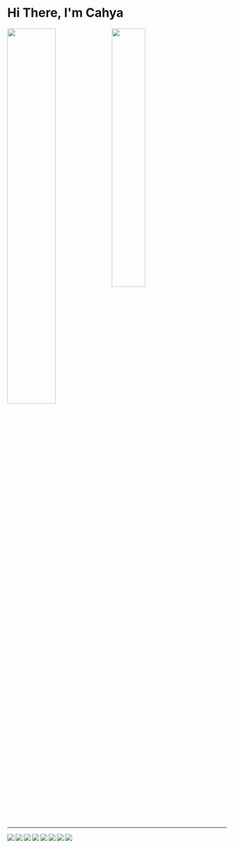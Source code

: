 
# Hi There, I'm Cahya
<img align="left" width="47%" src="https://github-readme-stats.vercel.app/api?username=anuraghazra&show_icons=true&theme=radical" />
<img align="left" width="39%" src="https://github-readme-stats.vercel.app/api/top-langs/?username=anuraghazra&layout=compact" />

<hr width="100%" />

<a href="https://reactjs.org/">
  <img align="left" src="https://img.shields.io/badge/react-%2320232a.svg?style=for-the-badge&logo=react&logoColor=%2361DAFB" />
</a>
<a href="https://www.codewars.com/users/CJHydraGenZ">
  <img align="left" src="https://img.shields.io/badge/Codewars-B1361E?style=for-the-badge&logo=codewars&logoColor=grey" />
</a>

<img align="left" src="https://img.shields.io/badge/tailwindcss-%2338B2AC.svg?style=for-the-badge&logo=tailwind-css&logoColor=white"  />
<img align="left" src="https://img.shields.io/badge/vuejs-%2335495e.svg?style=for-the-badge&logo=vuedotjs&logoColor=%234FC08D"  />

<img align="left" src="https://img.shields.io/badge/Firebase-039BE5?style=for-the-badge&logo=Firebase&logoColor=white"  />

<img align="left" src="https://img.shields.io/badge/MongoDB-%234ea94b.svg?style=for-the-badge&logo=mongodb&logoColor=white"  />
<img align="left" src="https://img.shields.io/badge/mysql-%2300f.svg?style=for-the-badge&logo=mysql&logoColor=white"  />

<img align="left" src="https://img.shields.io/badge/Supabase-3ECF8E?style=for-the-badge&logo=supabase&logoColor=white"  />





